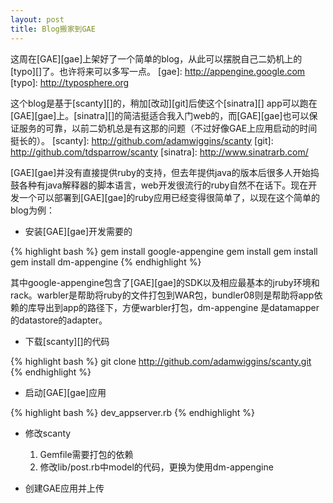 ```yaml
---
layout: post
title: Blog搬家到GAE
---
```


这周在[GAE][gae]上架好了一个简单的blog，从此可以摆脱自己二奶机上的[typo][]了。也许将来可以多写一点。
[gae]: http://appengine.google.com
[typo]: http://typosphere.org

<!-- more -->


这个blog是基于[scanty][]的，稍加[改动][git]后使这个[sinatra][] app可以跑在[GAE][gae]上。[sinatra][]的简洁挺适合我入门web的，而[GAE][gae]也可以保证服务的可靠，以前二奶机总是有这那的问题（不过好像GAE上应用启动的时间挺长的）。
[scanty]: http://github.com/adamwiggins/scanty
[git]: http://github.com/tdsparrow/scanty
[sinatra]: http://www.sinatrarb.com/

[GAE][gae]并没有直接提供ruby的支持，但去年提供java的版本后很多人开始捣鼓各种有java解释器的脚本语言，web开发很流行的ruby自然不在话下。现在开发一个可以部署到[GAE][gae]的ruby应用已经变得很简单了，以现在这个简单的blog为例：  

*  安装[GAE][gae]开发需要的

{% highlight bash %}
gem install google-appengine
gem install 
gem install 
gem install dm-appengine
{% endhighlight %}

其中google-appengine包含了[GAE][gae]的SDK以及相应最基本的jruby环境和rack。warbler是帮助将ruby的文件打包到WAR包，bundler08则是帮助将app依赖的库导出到app的路径下，方便warbler打包，dm-appengine 是datamapper的datastore的adapter。

* 下载[scanty][]的代码

{% highlight bash %}
git clone http://github.com/adamwiggins/scanty.git
{% endhighlight %}        

* 启动[GAE][gae]应用

{% highlight bash %}
dev_appserver.rb
{% endhighlight %}

* 修改scanty  
    1. Gemfile需要打包的依赖  
    2. 修改lib/post.rb中model的代码，更换为使用dm-appengine  

* 创建GAE应用并上传

